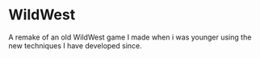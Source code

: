 # WildWest
A remake of an old WildWest game I made when i was younger using the new techniques I have developed since.

